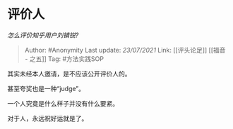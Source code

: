 # 评价人
*怎么评价知乎用户刘镇锐?*

> Author: #Anonymity
> Last update: *23/07/2021* 
> Link: [[评头论足]] [[福音 - 之五]]
> Tag: #方法实践SOP 

 
其实未经本人邀请，是不应该公开评价人的。

甚至夸奖也是一种“judge”。

一个人究竟是什么样子并没有什么要紧。

对于人，永远祝好运就是了。



